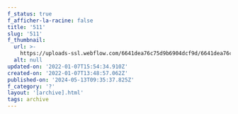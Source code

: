 ```yaml
---
f_status: true
f_afficher-la-racine: false
title: '511'
slug: '511'
f_thumbnail:
  url: >-
    https://uploads-ssl.webflow.com/6641dea76c75d9b6904dcf9d/6641dea76c75d9b6904dd37a_511.jpg
  alt: null
updated-on: '2022-01-07T15:54:34.910Z'
created-on: '2022-01-07T13:48:57.062Z'
published-on: '2024-05-13T09:35:37.825Z'
f_category: '?'
layout: '[archive].html'
tags: archive
---
```



